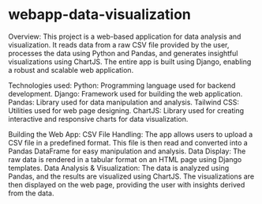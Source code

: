 # webapp-data-visualization

Overview:
This project is a web-based application for data analysis and visualization. It reads data from a raw CSV file provided by the user, processes the data using Python and Pandas, and generates insightful visualizations using ChartJS. The entire app is built using Django, enabling a robust and scalable web application.

Technologies used:
Python: Programming language used for backend development.
Django: Framework used for building the web application.
Pandas: Library used for data manipulation and analysis.
Tailwind CSS: Utilities used for web page designing.
ChartJS: Library used for creating interactive and responsive charts for data visualization.

Building the Web App:
CSV File Handling: The app allows users to upload a CSV file in a predefined format. This file is then read and converted into a Pandas DataFrame for easy manipulation and analysis.
Data Display: The raw data is rendered in a tabular format on an HTML page using Django templates.
Data Analysis & Visualization: The data is analyzed using Pandas, and the results are visualized using ChartJS. The visualizations are then displayed on the web page, providing the user with insights derived from the data.
